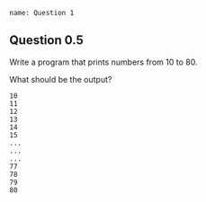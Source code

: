 ```ngMeta
name: Question 1
```

## Question 0.5

Write a program that prints numbers from 10 to 80.

What should be the output?



```
10
11
12
13
14
15
...
...
...
77
78
79
80
```


